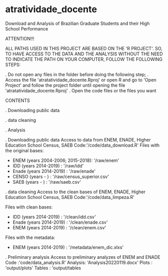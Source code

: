 # atratividade_docente
Download and Analysis of Brazilian Graduate Students and their High School Performance

ATTENTION!!!

ALL PATHS USED IN THIS PROJECT ARE BASED ON THE 'R PROJECT'.
SO, TO HAVE ACCESS TO THE DATA AND THE ANALYSIS WITHOUT THE NEED
TO INDICATE THE PATH ON YOUR COMPUTER, FOLLOW THE FOLLOWING STEPS:

. Do not open any files in the folder before doing the following step;
. Access the file 'atratatividade_docente.Rproj' or open R and go to 'Open Project' and follow the project folder until opening the file 'atratatividade_docente.Rproj'
. Open the code files or the files you want

CONTENTS

. Downloading public data

. data cleaning

. Analysis


. Downloading public data
Access to data from ENEM, ENADE, Higher Education School Census, SAEB
Code:'/code/data_download.R'
Files with the original bases:
- ENEM  (years 2004-2006; 2015-2018): '/raw/enem'
- IDD   (years 2014-2019) : '/raw/idd'
- Enade (years 2014-2019) : '/raw/enade'
- CENSO (years - ) : '/raw/census_superior.csv'
- SAEB  (years - ) : '/raw/saeb.csv'


. data cleaning
Access to the clean bases of ENEM, ENADE, Higher Education School Census, SAEB
Code:'/code/data_limpeza.R'

Files with clean bases:
- IDD (years 2014-2019)   : '/clean/idd.csv'
- Enade (years 2014-2019) : '/clean/enade.csv'
- ENEM (years 2014-2019)  : '/clean/enem.csv'

Files with the metadata:
- ENEM (years 2014-2019) : '/metadata/enem_dic.xlxs'

. Preliminary analysis
Access to preliminary analyzes of ENEM and ENADE
Code    :'code/data_analysis.R'
Analysis: 'Analysis20220119.docx'
Plots   : 'output/plots'
Tables  : 'output/tables
